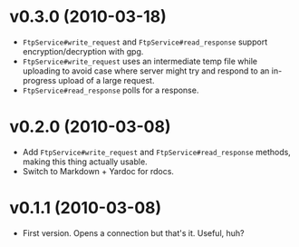 # v0.3.0 (2010-03-18)

* `FtpService#write_request` and `FtpService#read_response` support
  encryption/decryption with gpg.
* `FtpService#write_request` uses an intermediate temp file while
  uploading to avoid case where server might try and respond to an
  in-progress upload of a large request.
* `FtpService#read_response` polls for a response.

# v0.2.0 (2010-03-08)

* Add `FtpService#write_request` and `FtpService#read_response` methods,
  making this thing actually usable.
* Switch to Markdown + Yardoc for rdocs.

# v0.1.1 (2010-03-08)

* First version. Opens a connection but that's it. Useful, huh?